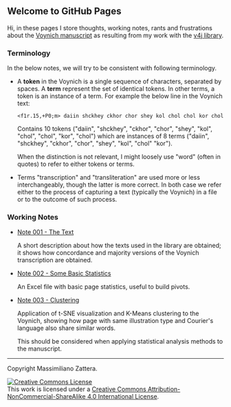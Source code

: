 ## Welcome to GitHub Pages

Hi, in these pages I store thoughts, working notes, rants and frustrations about the [Voynich manuscript](https://en.wikipedia.org/wiki/Voynich_manuscript)
as resulting from my work with the [v4j library](https://github.com/mzattera/v4j).

### Terminology

In the below notes, we will try to be consistent with following terminology.

- A **token** in the Voynich is a single sequence of characters, separated by spaces. A **term** represent the set of identical tokens.
In other terms, a token is an instance of a term. For example the below line in the Voynich text:

  ```
  <f1r.15,+P0;m> daiin shckhey ckhor chor shey kol chol chol kor chol
  ```
  
  Contains 10 tokens ("daiin", "shckhey", "ckhor", "chor", "shey", "kol", "chol", "chol", "kor", "chol") which are instances of 
  8 terms ("daiin", "shckhey", "ckhor", "chor", "shey", "kol", "chol" "kor").
  
  When the distinction is not relevant, I might loosely use "word" (often in quotes) to refer to either tokens or terms. 

- Terms "transcription" and "transliteration" are used more or less interchangeably, though the latter is more correct.
In both case we refer either to the process of capturing a text (typically the Voynich) in a file or to the outcome of such process.

### Working Notes

- [Note 001 - The Text](./001)

  A short description about how the texts used in the library are obtained; it shows how concordance and majority
  versions of the Voynich transcription are obtained.
  
- [Note 002 - Some Basic Statistics](./002)

  An Excel file with basic page statistics, useful to build pivots.
  
- [Note 003 - Clustering](./003)

  Application of t-SNE visualization and K-Means clustering to the Voynich, showing how page with same illustration type and
  Courier's language also share similar words.
  
  This should be considered when applying statistical analysis methods to the manuscript.


---

Copyright Massimiliano Zattera.

<a rel="license" href="http://creativecommons.org/licenses/by-nc-sa/4.0/"><img alt="Creative Commons License" style="border-width:0" src="https://i.creativecommons.org/l/by-nc-sa/4.0/88x31.png" /></a><br />This work is licensed under a <a rel="license" href="http://creativecommons.org/licenses/by-nc-sa/4.0/">Creative Commons Attribution-NonCommercial-ShareAlike 4.0 International License</a>.
